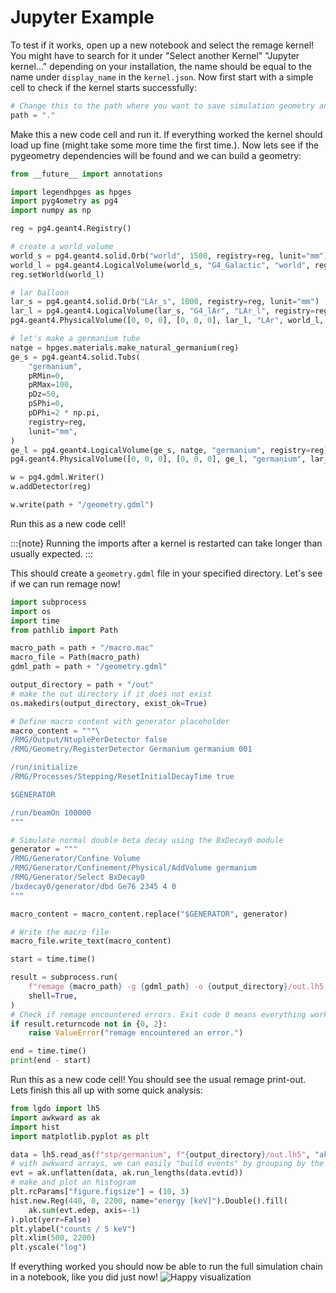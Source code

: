 # Jupyter Example

To test if it works, open up a new notebook and select the remage kernel! You might have to search for it under "Select another Kernel" "Jupyter kernel..." depending on your installation, the name should be equal to the name under `display_name` in the `kernel.json`. Now first start with a simple cell to check if the kernel starts successfully:

```python
# Change this to the path where you want to save simulation geometry and data
path = "."
```

Make this a new code cell and run it. If everything worked the kernel should load up fine (might take some more time the first time.). Now lets see if the pygeometry dependencies will be found and we can build a geometry:

```python
from __future__ import annotations

import legendhpges as hpges
import pyg4ometry as pg4
import numpy as np

reg = pg4.geant4.Registry()

# create a world volume
world_s = pg4.geant4.solid.Orb("world", 1500, registry=reg, lunit="mm")
world_l = pg4.geant4.LogicalVolume(world_s, "G4_Galactic", "world", registry=reg)
reg.setWorld(world_l)

# lar balloon
lar_s = pg4.geant4.solid.Orb("LAr_s", 1000, registry=reg, lunit="mm")
lar_l = pg4.geant4.LogicalVolume(lar_s, "G4_lAr", "LAr_l", registry=reg)
pg4.geant4.PhysicalVolume([0, 0, 0], [0, 0, 0], lar_l, "LAr", world_l, registry=reg)

# let's make a germanium tube
natge = hpges.materials.make_natural_germanium(reg)
ge_s = pg4.geant4.solid.Tubs(
    "germanium",
    pRMin=0,
    pRMax=100,
    pDz=50,
    pSPhi=0,
    pDPhi=2 * np.pi,
    registry=reg,
    lunit="mm",
)
ge_l = pg4.geant4.LogicalVolume(ge_s, natge, "germanium", registry=reg)
pg4.geant4.PhysicalVolume([0, 0, 0], [0, 0, 0], ge_l, "germanium", lar_l, registry=reg)

w = pg4.gdml.Writer()
w.addDetector(reg)

w.write(path + "/geometry.gdml")
```

Run this as a new code cell!

:::{note} Running the imports after a kernel is restarted can take longer than usually expected.
:::

This should create a `geometry.gdml` file in your specified directory. Let's see if we can run remage now!

```python
import subprocess
import os
import time
from pathlib import Path

macro_path = path + "/macro.mac"
macro_file = Path(macro_path)
gdml_path = path + "/geometry.gdml"

output_directory = path + "/out"
# make the out directory if it does not exist
os.makedirs(output_directory, exist_ok=True)

# Define macro content with generator placeholder
macro_content = """\
/RMG/Output/NtuplePerDetector false
/RMG/Geometry/RegisterDetector Germanium germanium 001

/run/initialize
/RMG/Processes/Stepping/ResetInitialDecayTime true

$GENERATOR

/run/beamOn 100000
"""

# Simulate normal double beta decay using the BxDecay0 module
generator = """
/RMG/Generator/Confine Volume
/RMG/Generator/Confinement/Physical/AddVolume germanium
/RMG/Generator/Select BxDecay0
/bxdecay0/generator/dbd Ge76 2345 4 0
"""

macro_content = macro_content.replace("$GENERATOR", generator)

# Write the macro file
macro_file.write_text(macro_content)

start = time.time()

result = subprocess.run(
    f"remage {macro_path} -g {gdml_path} -o {output_directory}/out.lh5 -w -t 1",
    shell=True,
)
# Check if remage encountered errors. Exit code 0 means everything worked fine. Exit code 2 are only Warnings.
if result.returncode not in {0, 2}:
    raise ValueError("remage encountered an error.")

end = time.time()
print(end - start)
```

Run this as a new code cell! You should see the usual remage print-out. Lets finish this all up with some quick analysis:

```python
from lgdo import lh5
import awkward as ak
import hist
import matplotlib.pyplot as plt

data = lh5.read_as(f"stp/germanium", f"{output_directory}/out.lh5", "ak")
# with awkward arrays, we can easily "build events" by grouping by the event identifier
evt = ak.unflatten(data, ak.run_lengths(data.evtid))
# make and plot an histogram
plt.rcParams["figure.figsize"] = (10, 3)
hist.new.Reg(440, 0, 2200, name="energy [keV]").Double().fill(
    ak.sum(evt.edep, axis=-1)
).plot(yerr=False)
plt.ylabel("counts / 5 keV")
plt.xlim(500, 2200)
plt.yscale("log")
```

If everything worked you should now be able to run the full simulation chain in a notebook, like you did just now!
![Happy visualization](https://media.tenor.com/lCKwsD2OW1kAAAAj/happy-cat-happy-happy-cat.gif)

